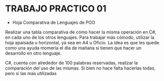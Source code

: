 # TRABAJO PRACTICO 01
- Hoja Comparativa de Lenguajes de POO


Realizar una tabla comparativa de cómo hacer la misma operación en C#, en cada uno de los otros lenguajes.
Para trabajar más cómodo, utilizar la hoja apaisada u horizontal, ya sea en A4 u Oficio.
La idea es que les quede como una ayuda momería el día de mañana si tienen que hacer un desarrollo en otro lenguaje.

C#, cuenta con alrededor de 100 palabras reservadas, realizar la comparación del uso de las mismas. Si bien no hace falta hacerlas todas, pero si las mas utilizadas

